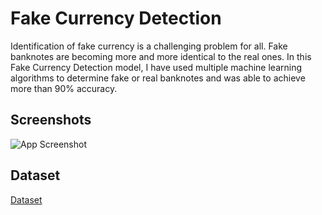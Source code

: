 
# Fake Currency Detection

Identification of fake currency is a challenging problem for all. Fake banknotes are becoming more and more identical to the real ones. In this Fake Currency Detection model, I have used multiple machine learning algorithms to determine fake or real banknotes and was able to achieve more than 90% accuracy.



## Screenshots

![App Screenshot](https://github.com/SwatejPatil/Fake-Currency-Detection/blob/main/results.PNG)

## Dataset
[Dataset](https://www.kaggle.com/chrizzles/swiss-banknote-conterfeit-detection)
